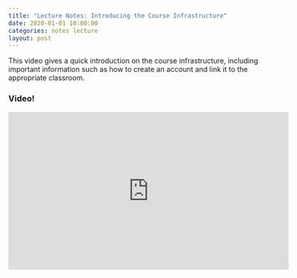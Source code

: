 ```yaml
---
title: "Lecture Notes: Introducing the Course Infrastructure"
date: 2020-01-01 10:00:00
categories: notes lecture 
layout: post
---
```


This video gives a quick introduction on the course infrastructure, including
important information such as how to create an account and link it to the
appropriate classroom.


### Video!

<iframe width="560" height="315" src="https://www.youtube.com/embed/ncetH_pBTeg" frameborder="0" allow="accelerometer; autoplay; encrypted-media; gyroscope; picture-in-picture" allowfullscreen></iframe>

